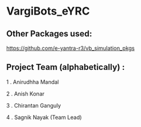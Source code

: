 # VargiBots_eYRC

## Other Packages used:

https://github.com/e-yantra-r3/vb_simulation_pkgs

## Project Team (alphabetically) :

1 . Anirudhha Mandal

2 . Anish Konar

3 . Chirantan Ganguly

4 . Sagnik Nayak (Team Lead)
